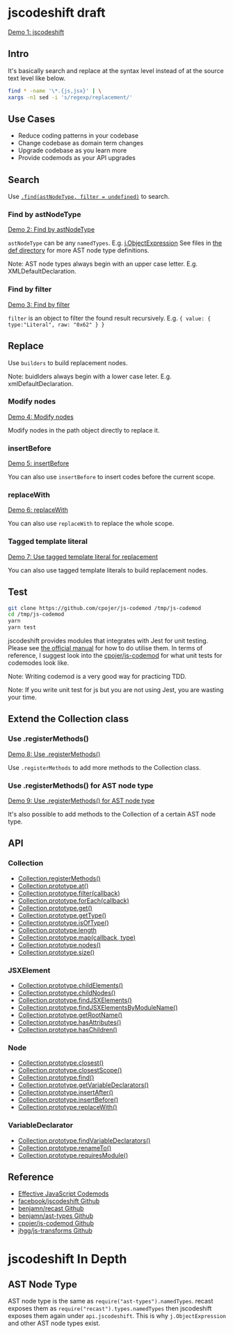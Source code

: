 jscodeshift draft
=================

[Demo 1: jscodeshift][1]

[1]: https://astexplorer.net/#/gist/e3f97665181bba0c63cfe93a9e6ef9d2/3378c38de4f740071af4f9329136f5a422c3b914 "Link to the opening jscodeshift demo"

Intro
-----

It's basically search and replace at the syntax level instead of at the source text level like below.

```sh
find * -name '\*.{js,jsx}' | \
xargs -n1 sed -i 's/regexp/replacement/'
```

Use Cases
---------

- Reduce coding patterns in your codebase
- Change codebase as domain term changes
- Upgrade codebase as you learn more
- Provide codemods as your API upgrades

Search
------

Use [`` .find(astNodeType, filter = undefined) ``][2] to search.

### Find by astNodeType ###

[Demo 2: Find by astNodeType][3]

`` astNodeType `` can be any `` namedTypes ``. E.g. [j.ObjectExpression][4] See files in [the def directory][5] for more AST node type definitions.

Note: AST node types always begin with an upper case letter. E.g. XMLDefaultDeclaration.

### Find by filter ###

[Demo 3: Find by filter][6]

`` filter `` is an object to filter the found result recursively. E.g. `` { value: { type:"Literal", raw: "0x62" } } ``

[2]: https://github.com/facebook/jscodeshift/blob/2bed715/src/collections/Node.js#L27-L59 "Source code of the .find method"
[3]: https://astexplorer.net/#/gist/aedeb5ee1568081622f7c28f6368836a/b30bfb5d905c5b024a7de215e6865dce913dbc70 "Link to the find by astNodeType demo"
[4]: https://github.com/benjamn/ast-types/blob/bb324df/def/core.js#L205 "Source code of the ObjectExpression definition"
[5]: https://github.com/benjamn/ast-types/tree/bb324df/def "the def directory"
[6]: https://astexplorer.net/#/gist/5c7023307e1343232636752c849db2d4/9a7b7097d7a1e80a1f8c18ceeb69170cf1645254 "Link to the find by filter demo"

Replace
-------

Use `` builders `` to build replacement nodes.

Note: buidlders always begin with a lower case leter. E.g. xmlDefaultDeclaration.

### Modify nodes ###

[Demo 4: Modify nodes][7]

Modify nodes in the path object directly to replace it.

### insertBefore ###

[Demo 5: insertBefore][8]

You can also use `` insertBefore `` to insert codes before the current scope.

### replaceWith ###

[Demo 6: replaceWith][9]

You can also use `` replaceWith `` to replace the whole scope.

### Tagged template literal ###

[Demo 7: Use tagged template literal for replacement][10]

You can also use tagged template literals to build replacement nodes.

[7]: https://astexplorer.net/#/gist/d7bd91eb683b775f887d5d9370d30a6b/28572db283a9c1a38459738da9a42a8731af2abc "Link to the modify nodes demo"
[8]: https://astexplorer.net/#/gist/651c07d99225457d757602181c8cb20c/3ee6d1a8a70d4d0a1ec7c979c8715460ba3d4729 "Link to the insert before demo"
[9]: https://astexplorer.net/#/gist/c29390b2dbeb7137330500abba1b60d0/a2a46e884c5b4a28b56974465d097dc530da8873 "Link to the replace with demo"
[10]: https://astexplorer.net/#/gist/4140f16980833c2365653bd836aef933/0a69f5e9f84bf6347cd6bf8ab509744ab0144147 "Link to the use tagged template literal for replacement demo"

Test
----

```sh
git clone https://github.com/cpojer/js-codemod /tmp/js-codemod
cd /tmp/js-codemod
yarn
yarn test
```

jscodeshift provides modules that integrates with Jest for unit testing. Please see [the official manual][11] for how to do utilise them. In terms of reference, I suggest look into the [cpojer/js-codemod][12] for what unit tests for codemodes look like.

Note: Writing codemod is a very good way for practicing TDD.

Note: If you write unit test for js but you are not using Jest, you are wasting your time.

[11]: https://github.com/facebook/jscodeshift#unit-testing "Link to the official jscodeshift doc about unit testing"
[12]: https://github.com/cpojer/js-codemod "Link to the cpojer/js-codemod repo"

Extend the Collection class
---------------------------

### Use .registerMethods() ###

[Demo 8: Use .registerMethods()][13]

Use `` .registerMethods `` to add more methods to the Collection class.

### Use .registerMethods() for AST node type ###

[Demo 9: Use .registerMethods() for AST node type][14]

It's also possible to add methods to the Collection of a certain AST node type.

[13]: https://astexplorer.net/#/gist/2be9309bd7b0a64819ac0fb3aad4808f/2a821248e04b239d33767630bab5073321000eb8 "Link to the use .registerMethods demo"
[14]: https://astexplorer.net/#/gist/27e0e6e24c1240570df8fbe63fe7ed16/d319217dddd4b55bd86580b04fef0611a286b44e "Link to the use .registerMethods for ast node type demo"

API
---

### Collection ###

- [Collection.registerMethods()][15]
- [Collection.prototype.at()][16]
- [Collection.prototype.filter(callback)][17]
- [Collection.prototype.forEach(callback)][18]
- [Collection.prototype.get()][19]
- [Collection.prototype.getType()][20]
- [Collection.prototype.isOfType()][21]
- [Collection.prototype.length][22]
- [Collection.prototype.map(callback, type)][23]
- [Collection.prototype.nodes()][24]
- [Collection.prototype.size()][25]

[15]: https://github.com/facebook/jscodeshift/blob/2bed715ef9ac849d5aac5c2f49427c37adc0b11a/src/Collection.js#L313-L361 "Link to the source of Collection.registerMethods"
[16]: https://github.com/facebook/jscodeshift/blob/2bed715ef9ac849d5aac5c2f49427c37adc0b11a/src/Collection.js#L161-L180 "Link to the source of Collection.prototype.at"
[17]: https://github.com/facebook/jscodeshift/blob/2bed715ef9ac849d5aac5c2f49427c37adc0b11a/src/Collection.js#L57-L66 "Link to the source of Collection.prototype.filter"
[18]: https://github.com/facebook/jscodeshift/blob/2bed715ef9ac849d5aac5c2f49427c37adc0b11a/src/Collection.js#L68-L79 "Link to the source of Collection.prototype.forEach"
[19]: https://github.com/facebook/jscodeshift/blob/2bed715ef9ac849d5aac5c2f49427c37adc0b11a/src/Collection.js#L182-L196 "Link to the source of Collection.prototype.get"
[20]: https://github.com/facebook/jscodeshift/blob/2bed715ef9ac849d5aac5c2f49427c37adc0b11a/src/Collection.js#L198-L206 "Link to the source of Collection.prototype.getType"
[21]: https://github.com/facebook/jscodeshift/blob/2bed715ef9ac849d5aac5c2f49427c37adc0b11a/src/Collection.js#L208-L216 "Link to the source of Collection.prototype.isOfType"
[22]: https://github.com/facebook/jscodeshift/blob/2bed715ef9ac849d5aac5c2f49427c37adc0b11a/src/Collection.js#L121-L128 "Link to the source of Collection.prototype.length"
[23]: https://github.com/facebook/jscodeshift/blob/2bed715ef9ac849d5aac5c2f49427c37adc0b11a/src/Collection.js#L81-L110 "Link to the source of Collection.prototype.map"
[24]: https://github.com/facebook/jscodeshift/blob/2bed715ef9ac849d5aac5c2f49427c37adc0b11a/src/Collection.js#L130-L137 "Link to the source of Collection.prototype.nodes"
[25]: https://github.com/facebook/jscodeshift/blob/2bed715ef9ac849d5aac5c2f49427c37adc0b11a/src/Collection.js#L112-L119 "Link to the source of Collection.prototype.size"

### JSXElement ###

- [Collection.prototype.childElements()][26]
- [Collection.prototype.childNodes()][27]
- [Collection.prototype.findJSXElements()][28]
- [Collection.prototype.findJSXElementsByModuleName()][29]
- [Collection.prototype.getRootName()][30]
- [Collection.prototype.hasAttributes()][31]
- [Collection.prototype.hasChildren()][32]

[26]: https://github.com/facebook/jscodeshift/blob/2bed715ef9ac849d5aac5c2f49427c37adc0b11a/src/collections/JSXElement.js#L150-L168 "Link to the source of Collection.prototype.childElements"
[27]: https://github.com/facebook/jscodeshift/blob/2bed715ef9ac849d5aac5c2f49427c37adc0b11a/src/collections/JSXElement.js#L133-L148 "Link to the source of Collection.prototype.childNodes"
[28]: https://github.com/facebook/jscodeshift/blob/2bed715ef9ac849d5aac5c2f49427c37adc0b11a/src/collections/JSXElement.js#L31-L40 "Link to the source of Collection.prototype.findJSXElements"
[29]: https://github.com/facebook/jscodeshift/blob/2bed715ef9ac849d5aac5c2f49427c37adc0b11a/src/collections/JSXElement.js#L42-L68 "Link to the source of Collection.prototype.findJSXElementsByModuleName"
[30]: https://github.com/facebook/jscodeshift/blob/2bed715ef9ac849d5aac5c2f49427c37adc0b11a/src/collections/JSXElement.js#L171-L185 "Link to the source of Collection.prototype.getRootName"
[31]: https://github.com/facebook/jscodeshift/blob/2bed715ef9ac849d5aac5c2f49427c37adc0b11a/src/collections/JSXElement.js#L73-L109 "Link to the source of Collection.prototype.hasAttributes"
[32]: https://github.com/facebook/jscodeshift/blob/2bed715ef9ac849d5aac5c2f49427c37adc0b11a/src/collections/JSXElement.js#L111-L125 "Link to the source of Collection.prototype.hasChildren"

### Node ###

- [Collection.prototype.closest()][33]
- [Collection.prototype.closestScope()][34]
- [Collection.prototype.find()][35]
- [Collection.prototype.getVariableDeclarators()][36]
- [Collection.prototype.insertAfter()][37]
- [Collection.prototype.insertBefore()][38]
- [Collection.prototype.replaceWith()][39]

[33]: https://github.com/facebook/jscodeshift/blob/2bed715ef9ac849d5aac5c2f49427c37adc0b11a/src/collections/Node.js#L71-L92 "Link to the source of Collection.prototype.closest"
[34]: https://github.com/facebook/jscodeshift/blob/2bed715ef9ac849d5aac5c2f49427c37adc0b11a/src/collections/Node.js#L61-L69 "Link to the source of Collection.prototype.closestScope"
[35]: https://github.com/facebook/jscodeshift/blob/2bed715ef9ac849d5aac5c2f49427c37adc0b11a/src/collections/Node.js#L27-L59 "Link to the source of Collection.prototype.find"
[36]: https://github.com/facebook/jscodeshift/blob/2bed715ef9ac849d5aac5c2f49427c37adc0b11a/src/collections/Node.js#L94-L123 "Link to the source of Collection.prototype.getVariableDeclarators"
[37]: https://github.com/facebook/jscodeshift/blob/2bed715ef9ac849d5aac5c2f49427c37adc0b11a/src/collections/Node.js#L163-L175 "Link to the source of Collection.prototype.insertAfter"
[38]: https://github.com/facebook/jscodeshift/blob/2bed715ef9ac849d5aac5c2f49427c37adc0b11a/src/collections/Node.js#L149-L161 "Link to the source of Collection.prototype.insertBefore"
[39]: https://github.com/facebook/jscodeshift/blob/2bed715ef9ac849d5aac5c2f49427c37adc0b11a/src/collections/Node.js#L133-L147 "Link to the source of Collection.prototype.replaceWith"

### VariableDeclarator ###

- [Collection.prototype.findVariableDeclarators()][40]
- [Collection.prototype.renameTo()][41]
- [Collection.prototype.requiresModule()][42]

[40]: https://github.com/facebook/jscodeshift/blob/2bed715ef9ac849d5aac5c2f49427c37adc0b11a/src/collections/VariableDeclarator.js#L25-L39 "Link to the source of Collection.prototype.findVariableDeclarators"
[41]: https://github.com/facebook/jscodeshift/blob/2bed715ef9ac849d5aac5c2f49427c37adc0b11a/src/collections/VariableDeclarator.js#L73-L133 "Link to the source of Collection.prototype.renameTo"
[42]: https://github.com/facebook/jscodeshift/blob/2bed715ef9ac849d5aac5c2f49427c37adc0b11a/src/collections/VariableDeclarator.js#L42-L66 "Link to the source of Collection.prototype.requiresModule"

Reference
---------

- [Effective JavaScript Codemods][15]
- [facebook/jscodeshift Github][16]
- [benjamn/recast Github][17]
- [benjamn/ast-types Github][18]
- [cpojer/js-codemod Github][19]
- [jhgg/js-transforms Github][20]

[15]: https://medium.com/@cpojer/effective-javascript-codemods-5a6686bb46fb "Link to the Effective JavaScript Codemods article by Christoph Pojer"
[16]: https://github.com/facebook/jscodeshift "Link to the jscodeshift Github repository"
[17]: https://github.com/benjamn/recast "Link to the recast Github repository"
[18]: https://github.com/benjamn/ast-types "Link to the ast-types Github repository"
[19]: https://github.com/cpojer/js-codemod "Link to the js-codemod Github repository"
[20]: https://github.com/jhgg/js-transforms "Link to the js-transforms Github repository"

jscodeshift In Depth
====================

AST Node Type
-------------

AST node type is the same as `` require("ast-types").namedTypes ``. recast exposes them as `` require("recast").types.namedTypes `` then jscodeshift exposes them again under `` api.jscodeshift ``. This is why `` j.ObjectExpression `` and other AST node types exist.
